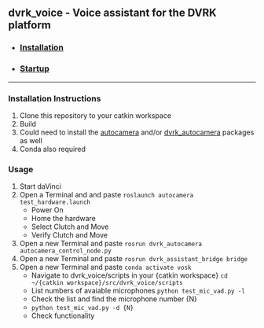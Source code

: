 ## dvrk_voice - Voice assistant for the DVRK platform 

- ### [Installation](#installation-instructions)
- ### [Startup](#usage)
---
### Installation Instructions  
1. Clone this repository to your catkin workspace
2. Build
3. Could need to install the [autocamera](https://github.com/careslab/autocamera) and/or [dvrk_autocamera](https://github.com/careslab/dvrk_autocamera) packages as well
4. Conda also required

### Usage
1. Start daVinci
2. Open a Terminal and and paste `roslaunch autocamera test_hardware.launch`
   - Power On
   - Home the hardware
   - Select Clutch and Move
   - Verify Clutch and Move
3. Open a new Terminal and paste `rosrun dvrk_autocamera autocamera_control_node.py`
4. Open a new Terminal and paste `rosrun dvrk_assistant_bridge bridge`
5. Open a new Terminal and paste `conda activate vosk`
   - Navigate to dvrk_voice/scripts in your {catkin workspace}  `cd ~/{catkin workspace}/src/dvrk_voice/scripts`
   - List numbers of avaiable microphones `python test_mic_vad.py -l`
   - Check the list and find the microphone number {N}
   - `python test_mic_vad.py -d {N}`
   - Check functionality
